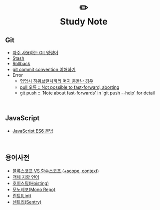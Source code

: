 # <div align="center">✏️<br>Study Note</div>

## Git
* [자주 사용하는 Git 명령어](https://github.com/mireyhgnay/study-note/blob/main/Git/Git-%EC%9E%90%EC%A3%BC%20%EC%82%AC%EC%9A%A9%ED%95%98%EB%8A%94%20Git%20%EB%AA%85%EB%A0%B9%EC%96%B4.md)
* [Stash](https://github.com/mireyhgnay/study-note/blob/main/Git/Git-Stash%20%EB%AA%85%EB%A0%B9%EC%96%B4.md)
* [Rollback](https://github.com/mireyhgnay/study-note/blob/main/Git/Git-Rollback(%EB%A1%A4%EB%B0%B1).md)
* [git commit convention 이해하기](https://github.com/mireyhgnay/study-note/blob/main/Git/Git-commit%20convention%20%EC%9D%B4%ED%95%B4%ED%95%98%EA%B8%B0.md)
* Error
    - [협업시 하위브랜치끼리 머지 충돌난 경우](https://github.com/mireyhgnay/study-note/blob/main/Git/Git-Error-%ED%98%91%EC%97%85%EC%8B%9C%20%ED%95%98%EC%9C%84%EB%B8%8C%EB%9E%9C%EC%B9%98%EB%81%BC%EB%A6%AC%20%EB%A8%B8%EC%A7%80%20%EC%B6%A9%EB%8F%8C%EB%82%9C%20%EA%B2%BD%EC%9A%B0.md)
    - [pull 오류 :: Not possible to fast-forward, aborting](https://github.com/mireyhgnay/study-note/blob/main/Git/Git-Error-pull%20%EC%98%A4%EB%A5%98.md)
    - [git push :: 'Note about fast-forwards' in 'git push --help' for detail](https://github.com/mireyhgnay/study-note/blob/main/Git/Git-Error-push%20%EC%98%A4%EB%A5%98.md)

<br>

## JavaScript
* [JavaScript ES6 문법](https://github.com/mireyhgnay/study-note/blob/main/JavaScript/JavaScript-ES6%20%EB%AC%B8%EB%B2%95.md)

<br>

## 용어사전
* [블록스코프 VS 함수스코프 (+scope, context)](https://github.com/mireyhgnay/study-note/blob/main/Dictionary/%EB%B8%94%EB%A1%9D%EC%8A%A4%EC%BD%94%ED%94%84%20VS%20%ED%95%A8%EC%88%98%EC%8A%A4%EC%BD%94%ED%94%84.md)
* [객체 지향 언어](https://github.com/mireyhgnay/study-note/blob/main/Dictionary/%EA%B0%9D%EC%B2%B4%20%EC%A7%80%ED%96%A5%20%EC%96%B8%EC%96%B4.md)
* [호이스팅(Hoisting)](https://github.com/mireyhgnay/study-note/blob/main/Dictionary/%ED%98%B8%EC%9D%B4%EC%8A%A4%ED%8C%85(Hoisting).md)
* [모노레포(Mono Repo)](https://github.com/mireyhgnay/study-note/blob/main/Dictionary/%EB%AA%A8%EB%85%B8%EB%A0%88%ED%8F%AC(Mono%20Repo).md)
* [린트(Lint)](https://github.com/mireyhgnay/study-note/blob/main/Dictionary/%EB%A6%B0%ED%8A%B8(Lint).md)
* [센트리(Sentry)]()